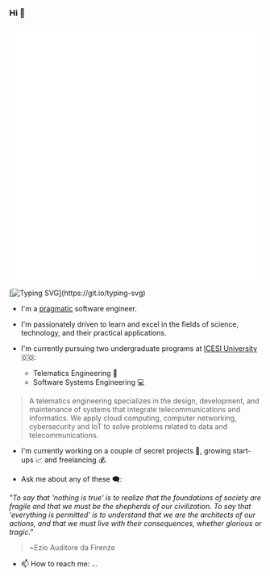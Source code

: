 ### Hi :wave:

<picture>
 <source media="(prefers-color-scheme: dark)" srcset="dark_logo.svg">
 <source media="(prefers-color-scheme: light)" srcset="light_logo.svg">
 <img alt="My personal brand" src="dark_logo.svg">
</picture>

[![Typing SVG](https://readme-typing-svg.demolab.com?font=Poppins&weight=500&duration=3000&color=C9BEAB&repeat=false&lines=Unlocking+the+secrets+of+the+universe.)](https://git.io/typing-svg)

- I'm a [pragmatic](https://dictionary.cambridge.org/us/dictionary/english/pragmatic) software engineer.

- I'm passionately driven to learn and excel in the fields of science, technology, and their practical applications.

- I'm currently pursuing two undergraduate programs at [ICESI University](https://www.icesi.edu.co/) :colombia::

  - Telematics Engineering :mechanical_arm:
  - Software Systems Engineering :computer:

> A telematics engineering specializes in the design, development, and maintenance of systems that integrate telecommunications and informatics. We apply cloud computing, computer networking, cybersecurity and IoT to solve problems related to data and telecommunications.

- I'm currently working on a couple of secret projects :shushing_face:, growing start-ups :chart_with_upwards_trend: and freelancing :moneybag:.

- Ask me about any of these :left_speech_bubble::

*"To say that 'nothing is true' is to realize that the foundations of society are fragile and that we must be the shepherds of our civilization. To say that 'everything is permitted' is to understand that we are the architects of our actions, and that we must live with their consequences, whether glorious or tragic."*
> ~Ezio Auditore da Firenze

- 📫 How to reach me: ...
